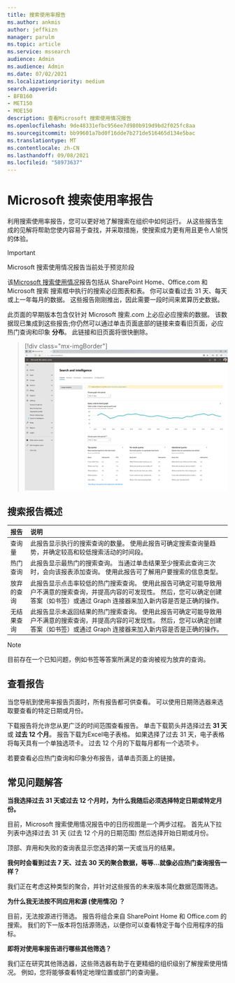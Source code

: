 ```yaml
---
title: 搜索使用率报告
ms.author: ankmis
author: jeffkizn
manager: parulm
ms.topic: article
ms.service: mssearch
audience: Admin
ms.audience: Admin
ms.date: 07/02/2021
ms.localizationpriority: medium
search.appverid:
- BFB160
- MET150
- MOE150
description: 查看Microsoft 搜索使用情况报告
ms.openlocfilehash: 9de48331efbc956ee7d980b919d9bd2f025fc8aa
ms.sourcegitcommit: bb99601a7bd0f16dde7b271de516465d134e5bac
ms.translationtype: MT
ms.contentlocale: zh-CN
ms.lasthandoff: 09/08/2021
ms.locfileid: "58973637"
---
```

# <a name="microsoft-search-usage-reports"></a>Microsoft 搜索使用率报告

利用搜索使用率报告，您可以更好地了解搜索在组织中如何运行。 从这些报告生成的见解将帮助您使内容易于查找，[](./make-content-easy-to-find.md)并采取措施，使搜索成为更有用且更令人愉悦的体验。

> [!IMPORTANT]
> Microsoft 搜索使用情况报告当前处于预览阶段

该[Microsoft 搜索使用情况](https://admin.microsoft.com/Adminportal/Home?#/MicrosoftSearch/insights)报告包括从 SharePoint Home、Office.com 和 Microsoft 搜索 搜索框中执行的搜索必应图表和表。 你可以查看过去 31 天、每天或上一年每月的数据。 这些报告刚刚推出，因此需要一段时间来累算历史数据。

此页面的早期版本包含仅针对 Microsoft 搜索.com 上必应必应搜索的数据。 该数据现已集成到这些报告;你仍然可以通过单击页面底部的链接来查看旧页面，必应热门查询和印象 **分布**。 此链接和旧页面将很快删除。

> [!div class="mx-imgBorder"]
> ![搜索使用率报告仪表板。](media/usage-reports/usage_reports_v2.png)

## <a name="overview-of-search-reports"></a>搜索报告概述

| 报告 | 说明 |
|:-----|:-----|
|查询量|此报告显示执行的搜索查询的数量。 使用此报告可确定搜索查询量趋势，并确定较高和较低搜索活动的时间段。|
|热门查询|此报告显示最热门的搜索查询。 当通过单击结果至少搜索此查询三次时，会向该报表添加查询。 使用此报告可了解用户要搜索的信息类型。|
|放弃的查询|此报告显示点击率较低的热门搜索查询。 使用此报告可确定可能导致用户不满意的搜索查询，并提高内容的可发现性。 然后，您可以确定创建答案（如书签）或通过 Graph 连接器来加入新内容是否是正确的操作。|
|无结果查询|此报告显示未返回结果的热门搜索查询。 使用此报告可确定可能导致用户不满意的搜索查询，并提高内容的可发现性。 然后，您可以确定创建答案（如书签）或通过 Graph 连接器来加入新内容是否是正确的操作。|

>[!NOTE]
>目前存在一个已知问题，例如书签等答案所满足的查询被视为放弃的查询。

## <a name="viewing-reports"></a>查看报告

当您导航到使用率报告页面时，所有报告都可供查看。 可以使用日期筛选器来选取要查看的特定日期或月份。

下载报告将允许您从更广泛的时间范围查看报告。 单击下载箭头并选择过去 **31 天** 或 **过去 12 个月**。 报告下载为Excel电子表格。 如果选择了过去 31 天，电子表格将每天具有一个单独选项卡。 过去 12 个月的下载每月都有一个选项卡。

若要查看必应热门查询和印象分布报告，请单击页面上的链接。

## <a name="frequently-asked-questions"></a>常见问题解答

**当我选择过去 31 天或过去 12 个月时，为什么我随后必须选择特定日期或特定月份。**

目前，Microsoft 搜索使用情况报告中的日历视图是一个两步过程。 首先从下拉列表中选择过去 31 天 (过去 12 个月的日期范围) 然后选择开始日期或月份。

顶部、弃用和失败的查询表显示您选择的第一天或当月的结果。

**我何时会看到过去 7 天、过去 30 天的聚合数据，等等...就像必应热门查询报告一样？**

我们正在考虑这种类型的聚合，并针对这些报告的未来版本简化数据范围筛选。

**为什么我无法按不同应用和源 (使用情况) ？**

目前，无法按源进行筛选。 报告将组合来自 SharePoint Home 和 Office.com 的搜索。 我们的下一版本将包括源筛选，以便你可以查看特定于每个应用程序的指标。

**即将对使用率报告进行哪些其他筛选？**

我们正在研究其他筛选器，这些筛选器有助于在更精细的组织级别了解搜索使用情况。 例如，您将能够查看特定地理位置或部门的查询量。
